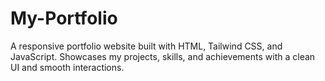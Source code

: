 # My-Portfolio
A responsive portfolio website built with HTML, Tailwind CSS, and JavaScript. Showcases my projects, skills, and achievements with a clean UI and smooth interactions.
